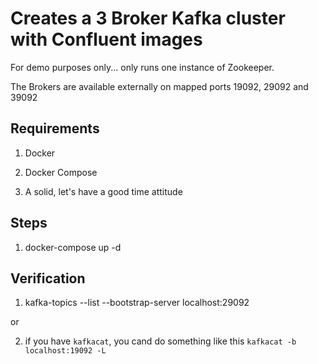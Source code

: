 # Creates a 3 Broker Kafka cluster with Confluent images

For demo purposes only... only runs one instance of Zookeeper.

The Brokers are available externally on mapped ports 19092, 29092 and 39092

## Requirements

1. Docker

2. Docker Compose

3. A solid, let's have a good time attitude


## Steps

1. docker-compose up -d

## Verification

1. kafka-topics --list --bootstrap-server localhost:29092

or 

2. if you have `kafkacat`, you cand do something like this `kafkacat -b localhost:19092 -L`


